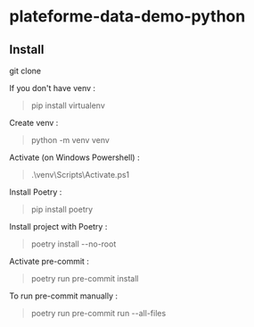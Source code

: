 # plateforme-data-demo-python




## Install

git clone 

If you don't have venv : 
> pip install virtualenv

Create venv : 
> python -m venv venv

Activate (on Windows Powershell) : 
> .\venv\Scripts\Activate.ps1

Install Poetry : 
> pip install poetry

Install project with Poetry : 
> poetry install --no-root

Activate pre-commit : 
> poetry run pre-commit install

To run pre-commit manually : 
> poetry run pre-commit run --all-files